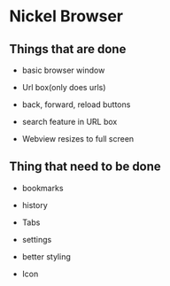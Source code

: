 # Nickel Browser

## Things that are done

- basic browser window

- Url box(only does urls)

- back, forward, reload buttons

- search feature in URL box

- Webview resizes to full screen

## Thing that need to be done

- bookmarks

- history

- Tabs

- settings

- better styling

- Icon
